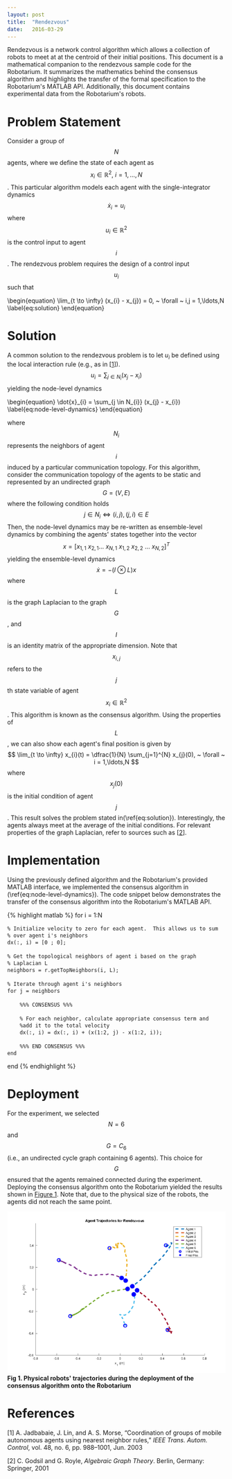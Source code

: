 ```yaml
---
layout: post
title:  "Rendezvous"
date:   2016-03-29
---
```


Rendezvous is a network control algorithm which allows a collection of robots to meet at at the centroid of their initial positions. This document is a mathematical companion to the rendezvous sample code for the Robotarium.  It summarizes the mathematics behind the consensus algorithm and highlights the transfer of the formal specification to the Robotarium's MATLAB API.  Additionally, this document contains experimental data from the Robotarium's robots. 

Problem Statement
=================

Consider a group of $$N$$ agents, where we define the state of each agent as $$x_{i} \in \mathbb{R}^{2},~ i = 1,\ldots,N$$.  This particular algorithm models each agent with the single-integrator dynamics
$$
\dot{x}_{i} = u_{i}
$$
where $$u_{i} \in \mathbb{R}^{2}$$ is the control input to agent $$i$$.  The rendezvous problem requires the design of a control input $$u_{i}$$ such that 
<div>
\begin{equation}
    \lim_{t \to \infty} (x_{i} - x_{j}) = 0, ~ \forall ~ i,j = 1,\ldots,N
    \label{eq:solution}
\end{equation}
</div>

Solution
========

A common solution to the rendezvous problem is to let $u_{i}$ be defined using the local interaction rule (e.g., as in [[1](#jadbabaie)]).
$$
u_{i} = \sum_{j \in N_{i}} (x_{j} - x_{i})
$$
yielding the node-level dynamics
<div>
\begin{equation}
    \dot{x}_{i} = \sum_{j \in N_{i}} (x_{j} - x_{i})
    \label{eq:node-level-dynamics}
\end{equation}
</div>

where $$N_{i}$$ represents the neighbors of agent $$i$$ induced by a particular communication topology.  For this algorithm, consider the communication topology of the agents to be static and represented by an undirected graph $$G = (V, E)$$ where the following condition holds 
$$
j \in N_{i} \iff (i, j), (j, i) \in E
$$
Then, the node-level dynamics may be re-written as ensemble-level dynamics by combining the agents' states together into the vector
$$
x = \left[ x_{1,1} ~ x_{2,1} \ldots ~ x_{N,1} ~ x_{1, 2} ~ x_{2, 2} ~ \ldots ~ x_{N, 2} \right]^{T}
$$
yielding the ensemble-level dynamics 
$$
\dot{x} = -(I \otimes L)x
$$
where $$L$$ is the graph Laplacian to the graph $$G$$, and $$I$$ is an identity matrix of the appropriate dimension.  Note that $$x_{i, j}$$ refers to the $$j$$th state variable of agent $$x_{i} \in \mathbb{R}^{2}$$.  This algorithm is known as the consensus algorithm.  Using the properties of $$L$$, we can also show each agent's final position is given by
$$
\lim_{t \to \infty} x_{i}(t) = \dfrac{1}{N} \sum_{j=1}^{N} x_{j}(0), ~ \forall ~ i = 1,\ldots,N
$$
where $$x_{j}(0)$$ is the initial condition of agent $$j$$.  This result solves the problem stated in(\ref{eq:solution}).  Interestingly, the agents always meet at the average of the initial conditions.  For relevant properties of the graph Laplacian, refer to sources such as [[2](#godsil)].  

Implementation
==============

Using the previously defined algorithm and the Robotarium's provided MATLAB interface, we implemented the consensus algorithm in (\ref{eq:node-level-dynamics}).  The code snippet below demonstrates the transfer of the consensus algorithm into the Robotarium's MATLAB API.

{% highlight matlab %}
for i = 1:N

    % Initialize velocity to zero for each agent.  This allows us to sum
    % over agent i's neighbors
    dx(:, i) = [0 ; 0];

    % Get the topological neighbors of agent i based on the graph
    % Laplacian L
    neighbors = r.getTopNeighbors(i, L);

    % Iterate through agent i's neighbors
    for j = neighbors

        %%% CONSENSUS %%%

        % For each neighbor, calculate appropriate consensus term and
        %add it to the total velocity
        dx(:, i) = dx(:, i) + (x(1:2, j) - x(1:2, i));

        %%% END CONSENSUS %%%
    end
end
{% endhighlight %}

Deployment
==========

For the experiment, we selected $$N = 6$$ and $$G = C_{6}$$ (i.e., an undirected cycle graph containing 6 agents).  This choice for $$G$$ ensured that the agents remained connected during the experiment.  Deploying the consensus algorithm onto the Robotarium yielded the results shown in [Figure 1](#consensus-data).  Note that, due to the physical size of the robots, the agents did not reach the same point.

<a name="consensus-data"></a>
![](/assets/rendezvous.png)
**Fig 1. Physical robots' trajectories during the deployment of the consensus algorithm onto the Robotarium**


References
==========

<a name="jadbabaie"></a>
[1] A. Jadbabaie, J. Lin, and A. S. Morse, “Coordination of groups of mobile
autonomous agents using nearest neighbor rules,” *IEEE Trans. Autom. Control*, vol. 48, no. 6, pp. 988–1001, Jun. 2003

<a name="godsil"></a>
[2] C. Godsil and G. Royle, *Algebraic Graph Theory*. Berlin, Germany:
Springer, 2001
